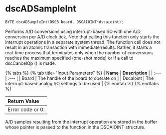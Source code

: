 # dscADSampleInt

```c
BYTE dscADSampleInt(DSCB board, DSCAIOINT*dscaioint);
```

Performs A/D conversions using interrupt-based I/O with one A/D conversion per A/D clock tick. Note that calling this function only starts the interrupt operations in a separate system thread. The function call does not result in an atomic transaction with immediate results. Rather, it starts a real-time process that terminates only when the number of conversions reaches the maximum specified \(one-shot mode\) or if a call to dscCancelOp \(\) is made.

{% tabs %}
{% tab title="Input Parameters" %}
| **Name** | **Description** |
| :--- | :--- |
| Board | The handle of the board to operate on |
| Dscaioint | The interrupt-based analog I/O settings to be used |
{% endtab %}
{% endtabs %}

| Return Value |
| :--- |
| Error code or 0. |

A/D samples resulting from the interrupt operation are stored in the buffer whose pointer is passed to the function in the DSCAIOINT structure.


